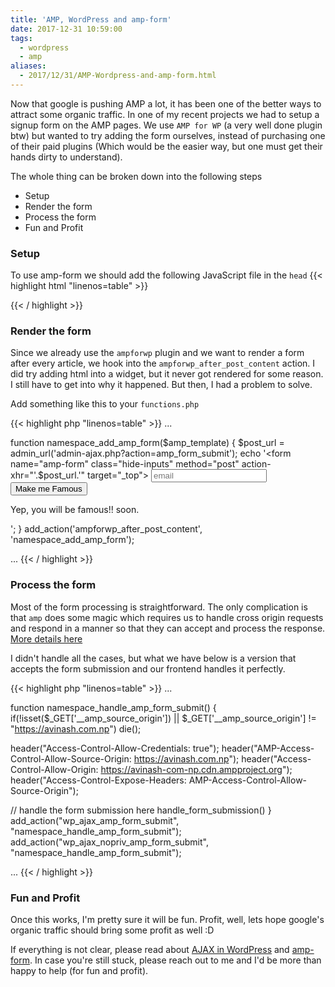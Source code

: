 ```yaml
---
title: 'AMP, WordPress and amp-form'
date: 2017-12-31 10:59:00
tags:
  - wordpress
  - amp
aliases:
  - 2017/12/31/AMP-Wordpress-and-amp-form.html
---
```


Now that google is pushing AMP a lot, it has been one of the better ways to attract some organic traffic.  In one of my recent projects we had to setup a signup form on the AMP pages. We use `AMP for WP` (a very well done plugin btw) but wanted to try adding the form ourselves, instead of purchasing one of their paid plugins (Which would be the easier way, but one must get their hands dirty to understand).

The whole thing can be broken down into the following steps
  - Setup
  - Render the form
  - Process the form
  - Fun and Profit

### Setup
To use amp-form we should add the following JavaScript file in the `head`
{{< highlight html "linenos=table" >}}
<script async custom-element="amp-form" src="https://cdn.ampproject.org/v0/amp-form-0.1.js"></script>
{{< / highlight >}}

### Render the form
Since we already use the `ampforwp` plugin and we want to render a form after every article, we hook into the `ampforwp_after_post_content` action. I did try adding html into a widget, but it never got rendered for some reason. I still have to get into why it happened. But then, I had a problem to solve.

Add something like this to your `functions.php`

{{< highlight php "linenos=table" >}}
...

function namespace_add_amp_form($amp_template) {
  $post_url = admin_url('admin-ajax.php?action=amp_form_submit');
  echo '<form name="amp-form" class="hide-inputs" method="post" action-xhr="'.$post_url.'" target="_top">
    <input type="email" name="email" placeholder="email" required>
    <input type="submit" value="Make me Famous" />
    <div submit-success> Yep, you will be famous!! soon. </div>
  </form>';
}
add_action('ampforwp_after_post_content', 'namespace_add_amp_form');

...
{{< / highlight >}}

### Process the form
Most of the form processing is straightforward. The only complication is that `amp` does some magic which requires us to handle cross origin requests and respond in a manner so that they can accept and process the response. [More details here](https://github.com/ampproject/amphtml/blob/master/spec/amp-cors-requests.md)

I didn't handle all the cases, but what we have below is a version that accepts the form submission and our frontend handles it perfectly.


{{< highlight php "linenos=table" >}}
...

function namespace_handle_amp_form_submit() {
  if(!isset($_GET['__amp_source_origin']) || $_GET['__amp_source_origin'] != "https://avinash.com.np")
    die();

  header("Access-Control-Allow-Credentials: true");
  header("AMP-Access-Control-Allow-Source-Origin: https://avinash.com.np");
  header("Access-Control-Allow-Origin: https://avinash-com-np.cdn.ampproject.org");
  header("Access-Control-Expose-Headers: AMP-Access-Control-Allow-Source-Origin");

  // handle the form submission here
  handle_form_submission()
}
add_action("wp_ajax_amp_form_submit", "namespace_handle_amp_form_submit");
add_action("wp_ajax_nopriv_amp_form_submit", "namespace_handle_amp_form_submit");

...
{{< / highlight >}}

### Fun and Profit
Once this works, I'm pretty sure it will be fun. Profit, well, lets hope google's organic traffic should bring some profit as well :D


If everything is not clear, please read about [AJAX in WordPress](https://codex.wordpress.org/AJAX_in_Plugins) and [amp-form](https://www.ampproject.org/docs/reference/components/amp-form). In case you're still stuck, please reach out to me and I'd be more than happy to help (for fun and profit).
